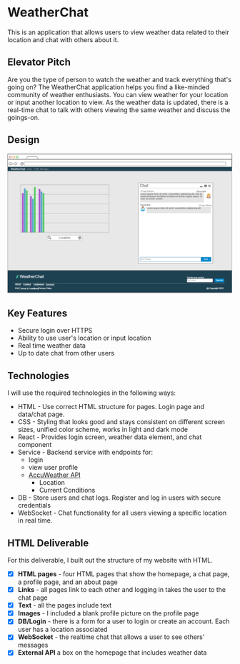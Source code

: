 # WeatherChat

This is an application that allows users to view weather data related to their location and chat with others about it.

## Elevator Pitch

Are you the type of person to watch the weather and track everything that's going on? The WeatherChat application
helps you find a like-minded community of weather enthusiasts. You can view weather for your location or input another
location to view. As the weather data is updated, there is a real-time chat to talk with others viewing the same weather
and discuss the goings-on.

## Design

![Mockup design](mockup.png)

## Key Features

- Secure login over HTTPS
- Ability to use user's location or input location
- Real time weather data
- Up to date chat from other users

## Technologies

I will use the required technologies in the following ways:

- HTML - Use correct HTML structure for pages. Login page and data/chat page.
- CSS - Styling that looks good and stays consistent on different screen sizes,
 unified color scheme, works in light and dark mode
- React - Provides login screen, weather data element, and chat component
- Service - Backend service with endpoints for:
  - login
  - view user profile
  - [AccuWeather API](https://developer.accuweather.com/apis)
    - Location
    - Current Conditions
- DB - Store users and chat logs. Register and log in users with secure credentials
- WebSocket - Chat functionality for all users viewing a specific location in real time.

## HTML Deliverable

For this deliverable, I built out the structure of my website with HTML.

- [x] **HTML pages** - four HTML pages that show the homepage, a chat page, a profile page, and an about page
- [x] **Links** - all pages link to each other and logging in takes the user to the chat page
- [x] **Text** - all the pages include text
- [x] **Images** - I included a blank profile picture on the profile page
- [x] **DB/Login** - there is a form for a user to login or create an account. Each user has a location associated
- [x] **WebSocket** - the realtime chat that allows a user to see others' messages
- [x] **External API** a box on the homepage that includes weather data
